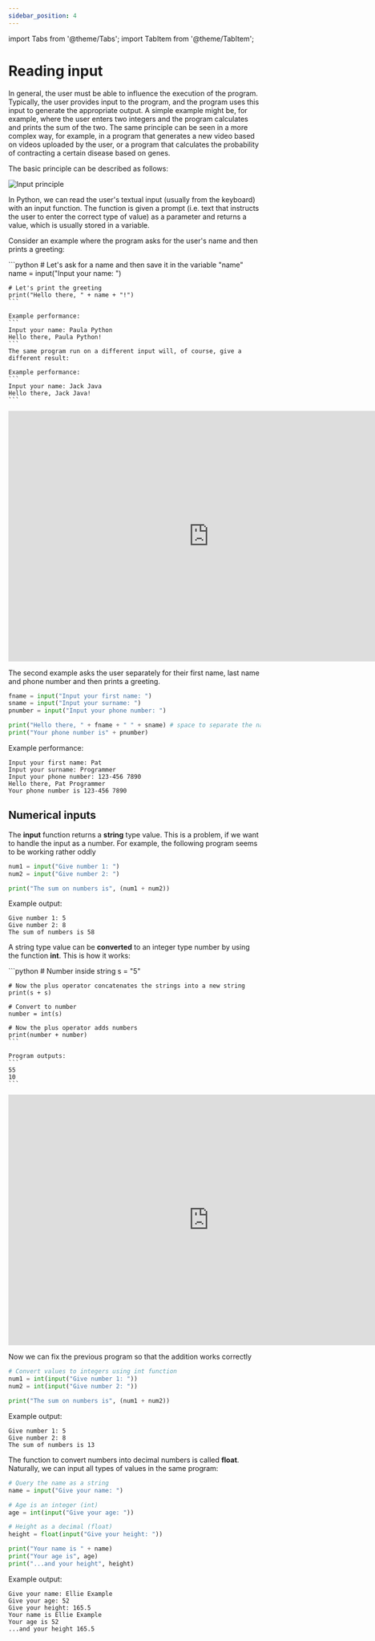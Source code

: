 ```yaml
---
sidebar_position: 4
---
```

import Tabs from '@theme/Tabs';
import TabItem from '@theme/TabItem';

# Reading input

In general, the user must be able to influence the execution of the program. Typically, the user provides input to the program, and the program uses this input to generate the appropriate output. A simple example might be, for example, where the user enters two integers and the program calculates and prints the sum of the two. The same principle can be seen in a more complex way, for example, in a program that generates a new video based on videos uploaded by the user, or a program that calculates the probability of contracting a certain disease based on genes.

The basic principle can be described as follows:

![Input principle](/img/img-en/w1-3.png)

In Python, we can read the user's textual input (usually from the keyboard) with an input function. The function is given a prompt (i.e. text that instructs the user to enter the correct type of value) as a parameter and returns a value, which is usually stored in a variable.

Consider an example where the program asks for the user's name and then prints a greeting:

<Tabs>
  <TabItem value="code" label="Code Example" default>
    ```python 
    # Let's ask for a name and then save it in the variable "name"
    name = input("Input your name: ")

    # Let's print the greeting
    print("Hello there, " + name + "!")
    ```

    Example performance:
    ```
    Input your name: Paula Python
    Hello there, Paula Python!
    ```
    The same program run on a different input will, of course, give a different result:

    Example performance:
    ```
    Input your name: Jack Java
    Hello there, Jack Java!
    ```
  </TabItem>
  <TabItem value="Visualization" label="Visualization">
    <iframe width="800" height="500" frameborder="0" src="https://pythontutor.com/iframe-embed.html#code=%23%20Let's%20ask%20for%20a%20name%20and%20then%20save%20it%20in%20the%20variable%20%22name%22%0Aname%20%3D%20input%28%22Input%20your%20name%3A%20%22%29%0A%0A%23%20Let's%20print%20the%20greeting%0Aprint%28%22Hello%20there,%20%22%20%2B%20name%20%2B%20%22!%22%29&codeDivHeight=400&codeDivWidth=350&cumulative=false&curInstr=0&heapPrimitives=nevernest&origin=opt-frontend.js&py=311&rawInputLstJSON=%5B%5D&textReferences=false"> </iframe>
  </TabItem>
</Tabs>

The second example asks the user separately for their first name, last name and phone number and then prints a greeting.

```python 
fname = input("Input your first name: ")
sname = input("Input your surname: ")
pnumber = input("Input your phone number: ")

print("Hello there, " + fname + " " + sname) # space to separate the names
print("Your phone number is" + pnumber)
 ```

Example performance:
```
Input your first name: Pat
Input your surname: Programmer
Input your phone number: 123-456 7890
Hello there, Pat Programmer
Your phone number is 123-456 7890
 ```

## Numerical inputs

The **input** function returns a **string** type value. This is a problem, if we want to handle the input as a number. For example, the following program seems to be working rather oddly
```python 
num1 = input("Give number 1: ")
num2 = input("Give number 2: ")

print("The sum on numbers is", (num1 + num2))
 ```

Example output:
``` 
Give number 1: 5
Give number 2: 8
The sum of numbers is 58
 ```

A string type value can be **converted** to an integer type number by using the function **int**. This is how it works:

<Tabs>
  <TabItem value="code" label="Code Example" default>
    ```python 
    # Number inside string
    s = "5"

    # Now the plus operator concatenates the strings into a new string
    print(s + s)

    # Convert to number
    number = int(s)

    # Now the plus operator adds numbers
    print(number + number)
    ```

    Program outputs:
    ``` 
    55
    10
    ```
  </TabItem>
  <TabItem value="Visualization" label="Visualization">
    <iframe width="800" height="500" frameborder="0" src="https://pythontutor.com/iframe-embed.html#code=%23%20Number%20inside%20string%0As%20%3D%20%225%22%0A%0A%23%20Now%20the%20plus%20operator%20concatenates%20the%20strings%20into%20a%20new%20string%0Aprint%28s%20%2B%20s%29%0A%0A%23%20Convert%20to%20number%0Anumber%20%3D%20int%28s%29%0A%0A%23%20Now%20the%20plus%20operator%20adds%20numbers%0Aprint%28number%20%2B%20number%29&codeDivHeight=400&codeDivWidth=350&cumulative=false&curInstr=0&heapPrimitives=nevernest&origin=opt-frontend.js&py=3&rawInputLstJSON=%5B%5D&textReferences=false"> </iframe>
  </TabItem>
</Tabs>

Now we can fix the previous program so that the addition works correctly

```python 
# Convert values to integers using int function
num1 = int(input("Give number 1: ")) 
num2 = int(input("Give number 2: ")) 

print("The sum on numbers is", (num1 + num2))
 ```

Example output:
``` 
Give number 1: 5
Give number 2: 8
The sum of numbers is 13
 ```

The function to convert numbers into decimal numbers is called **float**. Naturally, we can input all types of values in the same program:

```python 
# Query the name as a string
name = input("Give your name: ")

# Age is an integer (int)
age = int(input("Give your age: "))

# Height as a decimal (float)
height = float(input("Give your height: "))

print("Your name is " + name)
print("Your age is", age)
print("...and your height", height)
 ```

Example output:
```
Give your name: Ellie Example
Give your age: 52
Give your height: 165.5
Your name is Ellie Example
Your age is 52
...and your height 165.5
 ```